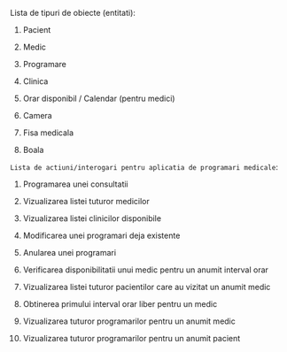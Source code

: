 Lista de tipuri de obiecte (entitati):

1. Pacient

2. Medic

3. Programare

4. Clinica

5. Orar disponibil / Calendar (pentru medici)

6. Camera

7. Fisa medicala

8. Boala

`Lista de actiuni/interogari pentru aplicatia de programari medicale`:

1. Programarea unei consultatii

2. Vizualizarea listei tuturor medicilor

3. Vizualizarea listei clinicilor disponibile

4. Modificarea unei programari deja existente

5. Anularea unei programari

6. Verificarea disponibilitatii unui medic pentru un anumit interval orar

7. Vizualizarea listei tuturor pacientilor care au vizitat un anumit medic

8. Obtinerea primului interval orar liber pentru un medic

9. Vizualizarea tuturor programarilor pentru un anumit medic

10. Vizualizarea tuturor programarilor pentru un anumit pacient


